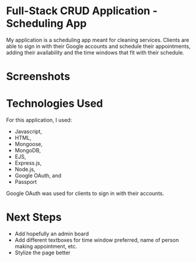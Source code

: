 # Full-Stack CRUD Application - Scheduling App

My application is a scheduling app meant for cleaning services. Clients are able to sign in with their Google accounts and schedule their appointments, adding their availability and the time windows that fit with their schedule.

# Screenshots



# Technologies Used

For this application, I used:
- Javascript, 
- HTML, 
- Mongoose, 
- MongoDB, 
- EJS, 
- Express.js, 
- Node.js, 
- Google OAuth, and 
- Passport

Google OAuth was used for clients to sign in with their accounts.

# Next Steps

- Add hopefully an admin board
- Add different textboxes for time window preferred, name of person making appointment, etc.
- Stylize the page better